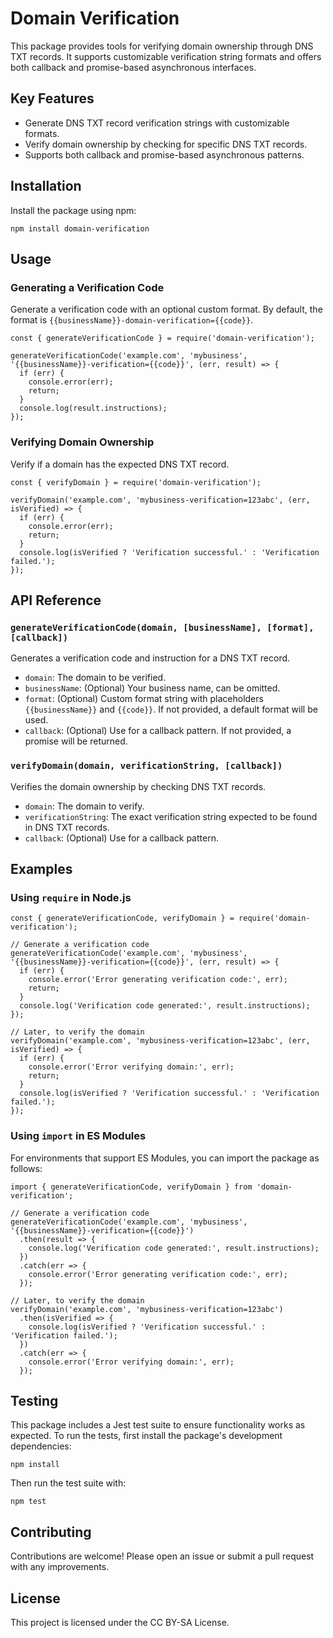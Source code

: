 # Domain Verification

This package provides tools for verifying domain ownership through DNS TXT records. It supports customizable verification string formats and offers both callback and promise-based asynchronous interfaces.

## Key Features

- Generate DNS TXT record verification strings with customizable formats.
- Verify domain ownership by checking for specific DNS TXT records.
- Supports both callback and promise-based asynchronous patterns.

## Installation

Install the package using npm:

```
npm install domain-verification
```

## Usage

### Generating a Verification Code

Generate a verification code with an optional custom format.
By default, the format is `{{businessName}}-domain-verification={{code}}`.

```
const { generateVerificationCode } = require('domain-verification');

generateVerificationCode('example.com', 'mybusiness', '{{businessName}}-verification={{code}}', (err, result) => {
  if (err) {
    console.error(err);
    return;
  }
  console.log(result.instructions);
});
```

### Verifying Domain Ownership

Verify if a domain has the expected DNS TXT record.

```
const { verifyDomain } = require('domain-verification');

verifyDomain('example.com', 'mybusiness-verification=123abc', (err, isVerified) => {
  if (err) {
    console.error(err);
    return;
  }
  console.log(isVerified ? 'Verification successful.' : 'Verification failed.');
});
```

## API Reference

### `generateVerificationCode(domain, [businessName], [format], [callback])`

Generates a verification code and instruction for a DNS TXT record.

- `domain`: The domain to be verified.
- `businessName`: (Optional) Your business name, can be omitted.
- `format`: (Optional) Custom format string with placeholders `{{businessName}}` and `{{code}}`. If not provided, a default format will be used.
- `callback`: (Optional) Use for a callback pattern. If not provided, a promise will be returned.

### `verifyDomain(domain, verificationString, [callback])`

Verifies the domain ownership by checking DNS TXT records.

- `domain`: The domain to verify.
- `verificationString`: The exact verification string expected to be found in DNS TXT records.
- `callback`: (Optional) Use for a callback pattern.

## Examples

### Using `require` in Node.js

```
const { generateVerificationCode, verifyDomain } = require('domain-verification');

// Generate a verification code
generateVerificationCode('example.com', 'mybusiness', '{{businessName}}-verification={{code}}', (err, result) => {
  if (err) {
    console.error('Error generating verification code:', err);
    return;
  }
  console.log('Verification code generated:', result.instructions);
});

// Later, to verify the domain
verifyDomain('example.com', 'mybusiness-verification=123abc', (err, isVerified) => {
  if (err) {
    console.error('Error verifying domain:', err);
    return;
  }
  console.log(isVerified ? 'Verification successful.' : 'Verification failed.');
});
```

### Using `import` in ES Modules

For environments that support ES Modules, you can import the package as follows:

```
import { generateVerificationCode, verifyDomain } from 'domain-verification';

// Generate a verification code
generateVerificationCode('example.com', 'mybusiness', '{{businessName}}-verification={{code}}')
  .then(result => {
    console.log('Verification code generated:', result.instructions);
  })
  .catch(err => {
    console.error('Error generating verification code:', err);
  });

// Later, to verify the domain
verifyDomain('example.com', 'mybusiness-verification=123abc')
  .then(isVerified => {
    console.log(isVerified ? 'Verification successful.' : 'Verification failed.');
  })
  .catch(err => {
    console.error('Error verifying domain:', err);
  });
```

## Testing

This package includes a Jest test suite to ensure functionality works as expected. To run the tests, first install the package's development dependencies:

`npm install`

Then run the test suite with:

`npm test`

## Contributing

Contributions are welcome! Please open an issue or submit a pull request with any improvements.

## License

This project is licensed under the CC BY-SA License.
